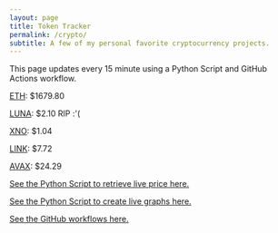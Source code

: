 ```yaml
---
layout: page
title: Token Tracker
permalink: /crypto/
subtitle: A few of my personal favorite cryptocurrency projects.
---
```


 This page updates every 15 minute using a Python Script and GitHub Actions workflow.


<!--BEGINCRYPTOINPUT-->
[ETH](https://smfxfc.github.io/crypto/eth.html): $1679.80

[LUNA](https://smfxfc.github.io/crypto/luna.html): $2.10 RIP :'(

[XNO](https://smfxfc.github.io/crypto/xno.html): $1.04

[LINK](https://smfxfc.github.io/crypto/link.html): $7.72

[AVAX](https://smfxfc.github.io/crypto/avax.html): $24.29

<!--ENDCRYPTOINPUT-->
 
 
[See the Python Script to retrieve live price here.](https://github.com/smfxfc/smfxfc.github.io/blob/master/src/get_cryptos.py)

[See the Python Script to create live graphs here.](https://github.com/smfxfc/smfxfc.github.io/blob/master/src/graph_crypto.py)

[See the GitHub workflows here.](https://github.com/smfxfc/smfxfc.github.io/blob/master/.github/workflows/)
